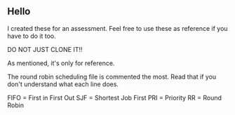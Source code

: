 ## Hello

I created these for an assessment. Feel free to use these as reference if you have to do it too.

DO NOT JUST CLONE IT!!

As mentioned, it's only for reference. 



The round robin scheduling file is commented the most. Read that if you don't understand what each line does.

FIFO = First in First Out
SJF = Shortest Job First
PRI = Priority
RR = Round Robin